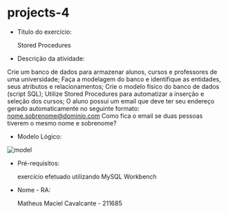 # projects-4
- Título do exercício:
  
  Stored Procedures

- Descrição da atividade:
  
Crie um banco de dados para armazenar alunos, cursos e professores de uma
universidade;
Faça a modelagem do banco e identifique as entidades, seus atributos e relacionamentos;
Crie o modelo físico do banco de dados (script SQL);
Utilize Stored Procedures para automatizar a inserção e seleção dos cursos;
O aluno possui um email que deve ter seu endereço gerado automaticamente no seguinte formato:
nome.sobrenome@dominio.com
Como fica o email se duas pessoas tiverem o mesmo nome e sobrenome?

- Modelo Lógico:
  
![model](https://github.com/thsmaciel/projects-4/assets/166454421/e6e89d82-0500-4ba1-9660-b9efe71f5e72)

- Pré-requisitos:
  
  exercício efetuado utilizando MySQL Workbench

- Nome - RA:

  Matheus Maciel Cavalcante - 211685
